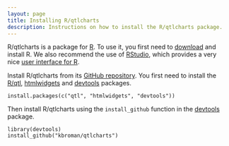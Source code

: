 ```yaml
---
layout: page
title: Installing R/qtlcharts
description: Instructions on how to install the R/qtlcharts package.
---
```


R/qtlcharts is a package for [R](http://www.r-project.org). To use it,
you first need to [download](http://cran.r-project.org/) and install
R. We also recommend the use of [RStudio](http://www.rstudio.com/),
which provides a very nice
[user interface for R](http://www.rstudio.com/products/rstudio/download/).

Install R/qtlcharts from its
[GitHub repository](https://github.com/kbroman/qtlcharts). You first need to
install the [R/qtl](http://www.rqtl.org),
[htmlwidgets](http://www.htmlwidgets.org/)
and [devtools](https://github.com/hadley/devtools) packages.

    install.packages(c("qtl", "htmlwidgets", "devtools"))

Then install R/qtlcharts using the `install_github` function in the
[devtools](https://github.com/hadley/devtools) package.

    library(devtools)
    install_github("kbroman/qtlcharts")
